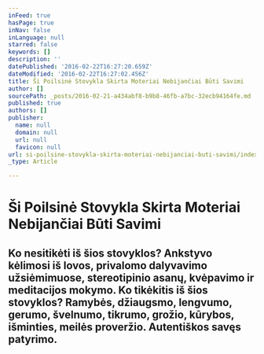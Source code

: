 ```yaml
---
inFeed: true
hasPage: true
inNav: false
inLanguage: null
starred: false
keywords: []
description: ''
datePublished: '2016-02-22T16:27:20.659Z'
dateModified: '2016-02-22T16:27:02.456Z'
title: Ši Poilsinė Stovykla Skirta Moteriai Nebijančiai Būti Savimi
author: []
sourcePath: _posts/2016-02-21-a434abf8-b9b8-46fb-a7bc-32ecb94164fe.md
published: true
authors: []
publisher:
  name: null
  domain: null
  url: null
  favicon: null
url: si-poilsine-stovykla-skirta-moteriai-nebijanciai-buti-savimi/index.html
_type: Article

---
```

# Ši Poilsinė Stovykla Skirta Moteriai Nebijančiai Būti Savimi

## Ko nesitikėti iš šios stovyklos? Ankstyvo kėlimosi iš lovos, privalomo dalyvavimo užsiėmimuose, stereotipinio asanų, kvėpavimo ir meditacijos mokymo. Ko tikėkitis iš šios stovyklos? Ramybės, džiaugsmo, lengvumo, gerumo, švelnumo, tikrumo, grožio, kūrybos, išminties, meilės proveržio. Autentiškos savęs patyrimo.